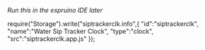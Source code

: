 *Run this in the espruino IDE later*

require("Storage").write("siptrackerclk.info",{
  "id":"siptrackerclk",
  "name":"Water Sip Tracker Clock",
  "type":"clock",
  "src":"siptrackerclk.app.js"
});
